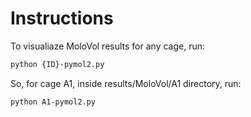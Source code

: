 # Instructions

To visualiaze MoloVol results for any cage, run:

```bash
python {ID}-pymol2.py
```
So, for cage A1, inside results/MoloVol/A1 directory, run:

```bash
python A1-pymol2.py
```

